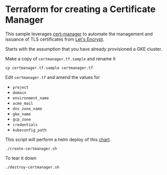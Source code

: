 # Terraform for creating a Certificate Manager

This sample leverages [cert-manager](https://github.com/jetstack/cert-manager) to automate the management and issuance of TLS certificates from [Let's Encrypt](https://letsencrypt.org).

Starts with the assumption that you have already provisioned a GKE cluster.

Make a copy of `certmanager.tf.sample` and rename it

```
cp certmanager.tf.sample certmanager.tf
```

Edit `certmanager.tf` and amend the values for

* `project`
* `domain`
* `environment_name`
* `acme_mail`
* `dns_zone_name`
* `gke_name`
* `gcp_zone`
* `credentials`
* `kubeconfig_path`

This script will perform a helm deploy of this [chart](https://hub.helm.sh/charts/jetstack/cert-manager).

```
./create-certmanager.sh
```

To tear it down

```
./destroy-certmanager.sh
```
